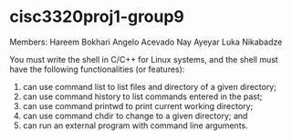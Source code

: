 # cisc3320proj1-group9
Members:
Hareem Bokhari
Angelo Acevado
Nay Ayeyar
Luka Nikabadze

You must write the shell in C/C++ for Linux systems, and the shell must have the following
functionalities (or features):
1. can use command list to list files and directory of a given directory;
2. can use command history to list commands entered in the past;
3. can use command printwd to print current working directory;
4. can use command chdir to change to a given directory; and
5. can run an external program with command line arguments.